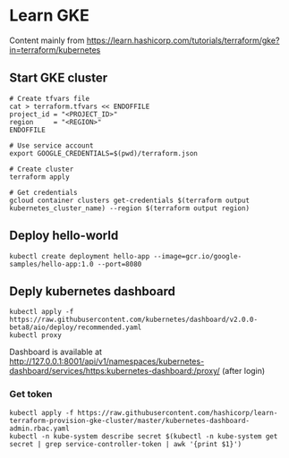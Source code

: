 # Learn GKE
Content mainly from https://learn.hashicorp.com/tutorials/terraform/gke?in=terraform/kubernetes
## Start GKE cluster
```
# Create tfvars file
cat > terraform.tfvars << ENDOFFILE
project_id = "<PROJECT_ID>"
region     = "<REGION>"
ENDOFFILE

# Use service account
export GOOGLE_CREDENTIALS=$(pwd)/terraform.json

# Create cluster
terraform apply

# Get credentials
gcloud container clusters get-credentials $(terraform output kubernetes_cluster_name) --region $(terraform output region)
```

## Deploy hello-world
```
kubectl create deployment hello-app --image=gcr.io/google-samples/hello-app:1.0 --port=8080
```

## Deply kubernetes dashboard
```
kubectl apply -f https://raw.githubusercontent.com/kubernetes/dashboard/v2.0.0-beta8/aio/deploy/recommended.yaml
kubectl proxy
```
Dashboard is available at http://127.0.0.1:8001/api/v1/namespaces/kubernetes-dashboard/services/https:kubernetes-dashboard:/proxy/
(after login)

### Get token
```
kubectl apply -f https://raw.githubusercontent.com/hashicorp/learn-terraform-provision-gke-cluster/master/kubernetes-dashboard-admin.rbac.yaml
kubectl -n kube-system describe secret $(kubectl -n kube-system get secret | grep service-controller-token | awk '{print $1}')
```
